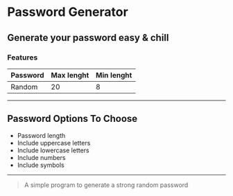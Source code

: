 # Password Generator

## Generate your password easy & chill

### Features

|Password|Max lenght|Min lenght|
|--------|----------|----------|
|Random|20|8|

---

## Password Options To Choose

* Password length
* Include uppercase letters
* Include lowercase letters
* Include numbers
* Include symbols

---

> A simple program to generate a strong random password
